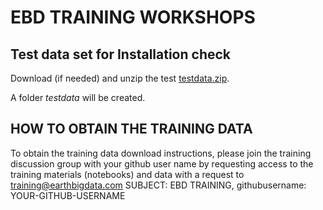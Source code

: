 # EBD TRAINING WORKSHOPS

## Test data set for Installation check

Download (if needed) and unzip the test [testdata.zip](data/testdata.zip).

A folder *testdata* will be created.

## HOW TO OBTAIN THE TRAINING DATA

To obtain the training data download instructions, please join the training discussion group with your github user name by requesting access to the training materials (notebooks) and data with a request to [training@earthbigdata.com](mailto:training@earthbigdata.com) SUBJECT: EBD TRAINING, githubusername: YOUR-GITHUB-USERNAME

